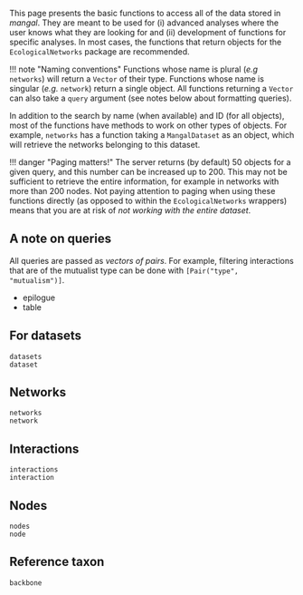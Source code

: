 This page presents the basic functions to access all of the data stored in
*mangal*. They are meant to be used for (i) advanced analyses where the user
knows what they are looking for and (ii) development of functions for specific
analyses. In most cases, the functions that return objects for the
`EcologicalNetworks` package are recommended.

!!! note "Naming conventions"
    Functions whose name is plural (*e.g* `networks`) will return a `Vector` of
    their type. Functions whose name is singular (*e.g.* `network`) return a single
    object. All functions returning a `Vector` can also take a `query` argument (see
    notes below about formatting queries).

In addition to the search by name (when available) and ID (for all objects),
most of the functions have methods to work on other types of objects. For
example, `networks` has a function taking a `MangalDataset` as an object, which
will retrieve the networks belonging to this dataset.

!!! danger "Paging matters!"
    The server returns (by default) 50 objects for a given query, and this number
    can be increased up to 200. This may not be sufficient to retrieve the entire
    information, for example in networks with more than 200 nodes. Not paying
    attention to paging when using these functions directly (as opposed to within
    the `EcologicalNetworks` wrappers) means that you are at risk of *not working
    with the entire dataset*.

## A note on queries

All queries are passed as *vectors of pairs*. For example, filtering
interactions that are of the mutualist type can be done with `[Pair("type",
"mutualism")]`.

- epilogue
- table

## For datasets

```@docs
datasets
dataset
```

## Networks

```@docs
networks
network
```

## Interactions

```@docs
interactions
interaction
```

## Nodes

```@docs
nodes
node
```

## Reference taxon

```@docs
backbone
```

